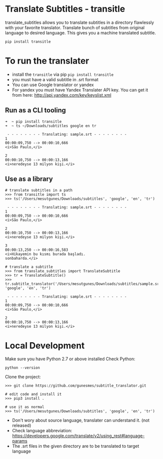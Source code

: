 Translate Subtitles - transitle
===================
translate_subtitles allows you to translate subtitles in a directory flawlessly with your favorite translator.
Translate bunch of subtitles from original language to desired language. This gives you a machine translated subtitle.

`pip install transitle`

<!---
![Subtitle Demo Gif](img/tty.gif)
--->

# To run the translater
* install the `transitle` via pip
    `pip install transitle`
* you must have a valid subtitle in .srt format
* You can use Google translator or yandex
* For yandex you must have Yandex Translater API key. You can get it from here: http://api.yandex.com/key/keyslist.xml

## Run as a CLI tooling

```shell
➜  ~ pip install transitle
➜  ~ ts ~/Downloads/subtitles google en tr

 - - - - - - - - Translating: sample.srt - - - - - - - -
1
00:00:09,750 --> 00:00:10,666
<i>São Paulo,</i>

2
00:00:10,750 --> 00:00:13,166
<i>neredeyse 13 milyon kişi.</i>
```

## Use as a library
```shell
# translate subtitles in a path
>>> from transitle import ts
>>> ts('/Users/mesutgunes/Downloads/subtitles', 'google', 'en', 'tr')

 - - - - - - - - Translating: sample.srt - - - - - - - -
1
00:00:09,750 --> 00:00:10,666
<i>São Paulo,</i>

2
00:00:10,750 --> 00:00:13,166
<i>neredeyse 13 milyon kişi.</i>

3
00:00:13,250 --> 00:00:16,583
<i>Hikayemin bu kısmı burada başladı.
sonbaharda.</i>

# translate a subtitle
>>> from translate_subtitles import TranslateSubtitle
>>> tr = TranslateSubtitle()
>>> tr.subtitle_translator('/Users/mesutgunes/Downloads/subtitles/sample.srt', 'google', 'en', 'tr')

 - - - - - - - - Translating: sample.srt - - - - - - - -
1
00:00:09,750 --> 00:00:10,666
<i>São Paulo,</i>

2
00:00:10,750 --> 00:00:13,166
<i>neredeyse 13 milyon kişi.</i>
```

# Local Development
Make sure you have Python 2.7 or above installed
Check Python:
```shell
python --version
```

Clone the project:
```shell
>>> git clone https://github.com/gunesmes/subtitle_translator.git

# edit code and install it
>>> pip3 install .  

# use it as normal
>>> ts('/Users/mesutgunes/Downloads/subtitles', 'google', 'en', 'tr') 
```

- Don't wory about source language, translater can understand it. (not released)
- Check language abbreviation: https://developers.google.com/translate/v2/using_rest#language-params
- The .srt files in the given directory are to be translated to target language 
